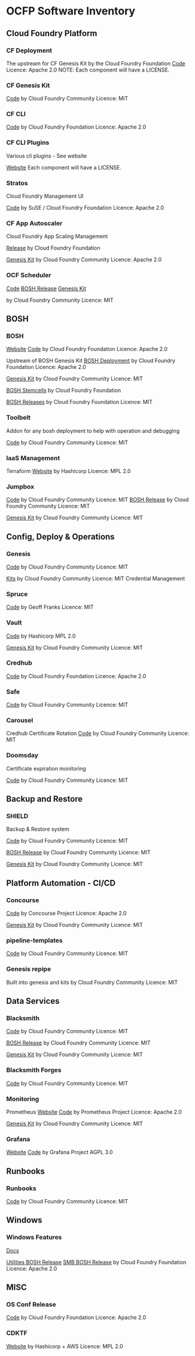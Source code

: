 # OCFP Software Inventory


## Cloud Foundry Platform

### CF Deployment

The upstream for CF Genesis Kit by the Cloud Foundry Foundation
[Code](https://github.com/cloudfoundry/cf-deployment)
Licence: Apache 2.0
NOTE: Each component will have a LICENSE.

### CF Genesis Kit

[Code](https://github.com/genesis-community/cf-genesis-kit)
by  Cloud Foundry Community
Licence: MIT

### CF CLI

[Code](https://github.com/cloudfoundry/cli)
by Cloud Foundry Foundation
Licence: Apache 2.0

### CF CLI Plugins

Various cli plugins - See website

[Website](https://plugins.cloudfoundry.org/)
Each component will have a LICENSE.

### Stratos
Cloud Foundry Management UI

[Code](https://github.com/cloudfoundry/stratos)
by SuSE / Cloud Foundry Foundation
Licence: Apache 2.0

### CF App Autoscaler
Cloud Foundry App Scaling Management

[Release](https://github.com/cloudfoundry/app-autoscaler-release)
by Cloud Foundry Foundation

[Genesis Kit](https://github.com/genesis-community/cf-app-autoscaler-genesis-kit)
by Cloud Foundry Community
Licence: Apache 2.0

### OCF Scheduler

[Code](https://github.com/starkandwayne/scheduler-for-ocf)
[BOSH Release](https://github.com/starkandwayne/ocf-scheduler-boshrelease)
[Genesis Kit](https://github.com/genesis-community/ocf-scheduler-genesis-kit)

by Cloud Foundry Community
Licence: MIT

## BOSH

### BOSH

[Website](https://bosh.cloudfoundry.org/docs/)
[Code](https://github.com/cloudfoundry/bosh)
by Cloud Foundry Foundation
Licence: Apache 2.0

Upstream of BOSH Genesis Kit
[BOSH Deployment](https://github.com/cloudfoundry/bosh-deployment)
by Cloud Foundry Foundation
Licence: Apache 2.0

[Genesis Kit](https://github.com/genesis-community/bosh-genesis-kit)
by Cloud Foundry Community
Licence: MIT

[BOSH Stemcells](https://bosh.cloudfoundry.org/stemcells/)
by Cloud Foundry Foundation

[BOSH Releases](https://bosh.io/releases/)
by Cloud Foundry Foundation
Licence: MIT

### Toolbelt

Addon for any bosh deployment to help with operation and debugging

[Code](https://github.com/cloudfoundry-community/toolbelt-boshrelease)
by Cloud Foundry Community
Licence: MIT

### IaaS Management

Terraform
[Website](https://www.terraform.io/intro)
by Hashicorp
Licence: MPL 2.0

### Jumpbox 

[Code](https://github.com/starkandwayne/jumpbox)
by Cloud Foundry Community
Licence: MIT
[BOSH Release](https://github.com/cloudfoundry-community/jumpbox-boshrelease)
by Cloud Foundry Community
Licence: MIT

[Genesis Kit](https://github.com/genesis-community/jumpbox-genesis-kit)
by Cloud Foundry Community
Licence: MIT

## Config, Deploy & Operations

### Genesis

[Code](https://github.com/genesis-community/genesis)
by Cloud Foundry Community
Licence: MIT

[Kits](https://github.com/genesis-community)
by Cloud Foundry Community
Licence: MIT
Credential Management

### Spruce

[Code](https://github.com/geofffranks/spruce)
by Geoff Franks
Licence: MIT

### Vault

[Code](https://github.com/hashicorp/vault)
by Hashicorp
MPL 2.0

[Genesis Kit](https://github.com/genesis-community/vault-genesis-kit)
by Cloud Foundry Community
Licence: MIT

### Credhub

[Code](https://github.com/cloudfoundry/credhub)
by Cloud Foundry Foundation
Licence: Apache 2.0

### Safe

[Code](https://github.com/starkandwayne/safe)
by Cloud Foundry Community
Licence: MIT

### Carousel

Credhub Certificate Rotation
[Code](https://github.com/starkandwayne/carousel)
by Cloud Foundry Community
Licence: MIT

### Doomsday

Certificate expiration monitoring

[Code](https://github.com/doomsday-project)
by Cloud Foundry Community
Licence: MIT

## Backup and Restore

### SHIELD

Backup & Restore system

[Code](https://github.com/shieldproject/shield)
by Cloud Foundry Community
Licence: MIT

[BOSH Release](https://github.com/shieldproject/shield-boshrelease)
by Cloud Foundry Community
Licence: MIT

[Genesis Kit](https://github.com/genesis-community/shield-genesis-kit)
by Cloud Foundry Community
Licence: MIT

## Platform Automation - CI/CD 

### Concourse
[Code](https://github.com/concourse/concourse)
by Concourse Project
Licence: Apache 2.0

[Genesis Kit](https://github.com/genesis-community/concourse-genesis-kit)
by Cloud Foundry Community
Licence: MIT

### pipeline-templates
[Code](https://github.com/starkandwayne/pipeline-templates)
by Cloud Foundry Community
Licence: MIT

### Genesis repipe
Built into genesis and kits
by Cloud Foundry Community
Licence: MIT

## Data Services

### Blacksmith
[Code](https://github.com/blacksmith-community/blacksmith)
by Cloud Foundry Community
Licence: MIT

[BOSH Release](https://github.com/blacksmith-community/blacksmith-boshrelease)
by Cloud Foundry Community
Licence: MIT

[Genesis Kit](https://github.com/genesis-community/blacksmith-genesis-kit)
by Cloud Foundry Community
Licence: MIT

### Blacksmith Forges
[Code](https://github.com/blacksmith-community)
by Cloud Foundry Community
Licence: MIT

### Monitoring 
Prometheus
[Website](https://prometheus.io/)
[Code](https://github.com/prometheus/prometheus)
by Prometheus Project
Licence: Apache 2.0

[Genesis Kit](https://github.com/genesis-community/prometheus-genesis-kit)
by Cloud Foundry Community
Licence: MIT

### Grafana

[Website](https://grafana.com/)
[Code](https://github.com/grafana/grafana)
by Grafana Project
AGPL 3.0

## Runbooks

### Runbooks

[Code](https://github.com/starkandwayne/runbooks)
by Cloud Foundry Community
Licence: MIT

## Windows 

### Windows Features

[Docs](https://bosh.io/docs/windows-stemcell-create/)

[Utilities BOSH Release](https://github.com/cloudfoundry-incubator/windows-utilities-release)
[SMB BOSH Release](https://github.com/cloudfoundry/smb-volume-release)
by Cloud Foundry Foundation
Licence: Apache 2.0

## MISC

### OS Conf Release

[Code](https://github.com/cloudfoundry/os-conf-release)
by Cloud Foundry Foundation 
Licence: Apache 2.0

### CDKTF

[Website](https://www.terraform.io/cdktf)
by Hashicorp + AWS 
Licence: MPL 2.0

